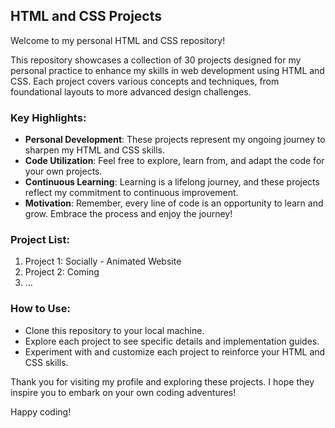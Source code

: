 ## HTML and CSS Projects

Welcome to my personal HTML and CSS repository!

This repository showcases a collection of 30 projects designed for my personal practice to enhance my skills in web development using HTML and CSS. Each project covers various concepts and techniques, from foundational layouts to more advanced design challenges.

### Key Highlights:
- **Personal Development**: These projects represent my ongoing journey to sharpen my HTML and CSS skills.
- **Code Utilization**: Feel free to explore, learn from, and adapt the code for your own projects.
- **Continuous Learning**: Learning is a lifelong journey, and these projects reflect my commitment to continuous improvement.
- **Motivation**: Remember, every line of code is an opportunity to learn and grow. Embrace the process and enjoy the journey!

### Project List:
1. Project 1: Socially - Animated Website
2. Project 2: Coming
3. ...

### How to Use:
- Clone this repository to your local machine.
- Explore each project to see specific details and implementation guides.
- Experiment with and customize each project to reinforce your HTML and CSS skills.

Thank you for visiting my profile and exploring these projects. I hope they inspire you to embark on your own coding adventures!

Happy coding!
